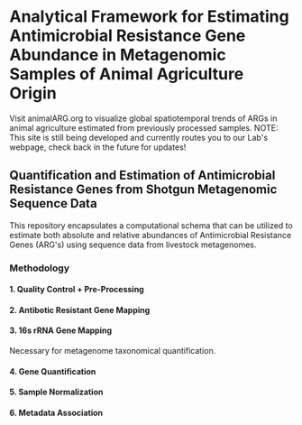 # Analytical Framework for Estimating Antimicrobial Resistance Gene Abundance in Metagenomic Samples of Animal Agriculture Origin
Visit animalARG.org to visualize global spatiotemporal trends of ARGs in animal agriculture estimated from previously processed samples.
NOTE: This site is still being developed and currently routes you to our Lab's webpage, check back in the future for updates!

## Quantification and Estimation of Antimicrobial Resistance Genes from Shotgun Metagenomic Sequence Data
This repository encapsulates a computational schema that can be utilized to estimate both absolute and relative abundances of Antimicrobial Resistance Genes (ARG's) using sequence data from livestock metagenomes. 

### Methodology
#### 1.  Quality Control + Pre-Processing
#### 2.  Antibotic Resistant Gene Mapping
#### 3.  16s rRNA Gene Mapping
Necessary for metagenome taxonomical quantification.
#### 4.  Gene Quantification
#### 5.  Sample Normalization
#### 6.  Metadata Association
